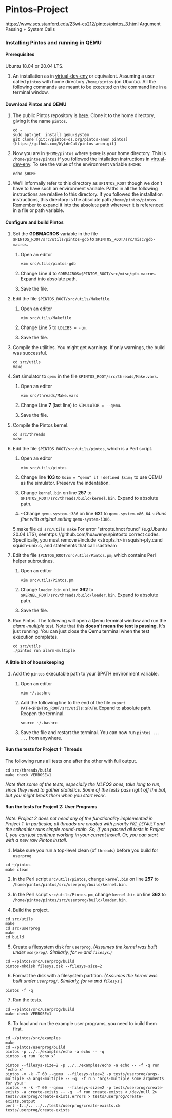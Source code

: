 # Pintos-Project
https://www.scs.stanford.edu/23wi-cs212/pintos/pintos_3.html
Argument Passing + System Calls
### Installing Pintos and running in QEMU


#### Prerequisites
Ubuntu 18.04 or 20.04 LTS.
1. An installation as in [virtual-dev-env](https://github.com/ivogeorg/os-playground/blob/master/virtual-dev-env.md) or equivalent. Assuming a user called `pintos` with home directory `/home/pintos` (on Ubuntu). All the following commands are meant to be executed on the command line in a terminal window.

#### Download Pintos and QEMU

1. The public Pintos repository is [here](http://pintos-os.org/cgi-bin/gitweb.cgi?p=pintos-anon;a=summary). Clone it to the home directory, giving it the name `pintos`.
   ```
   cd ~
   sudo apt-get  install qemu-system
   git clone [git://pintos-os.org/pintos-anon pintos](https://github.com/WyldeCat/pintos-anon.git)
   ```

2. Now you are in `$HOME/pintos` where `$HOME` is your home directory. This is `/home/pintos/pintos` if you followed the intallation instructions in [virtual-dev-env](https://github.com/ivogeorg/os-playground/blob/master/virtual-dev-env.md). To see the value of the environment variable `$HOME`:

   ```
   echo $HOME
   ```
   
3. We'll informally refer to this directory as `$PINTOS_ROOT` though we don't have to have such an environment variable. Paths in all the following instructions are relative to this directory. If you followed the installation instructions, this directory is the absolute path `/home/pintos/pintos`. Remember to expand it into the absolute path wherever it is referenced in a file or path variable.
   
#### Configure and build Pintos

1. Set the **GDBMACROS** variable in the file `$PINTOS_ROOT/src/utils/pintos-gdb` to `$PINTOS_ROOT/src/misc/gdb-macros`.

    1. Open an editor

       ```
       vim src/utils/pintos-gdb
       ```

    2. Change Line 4 to `GDBMACROS=$PINTOS_ROOT/src/misc/gdb-macros`. Expand into absolute path. 

    3. Save the file.

2. Edit the file `$PINTOS_ROOT/src/utils/Makefile`.

    1. Open an editor

       ```
       vim src/utils/Makefile
       ```
     
    2. Change Line 5 to `LDLIBS = -lm`. 

    3. Save the file.

3. Compile the utilities. You might get warnings. If only warnings, the build was successful.

   ```
   cd src/utils
   make
   ```
   
4. Set simulator to `qemu` in the file `$PINTOS_ROOT/src/threads/Make.vars`.

    1. Open an editor

       ```
       vim src/threads/Make.vars
       ```
     
    2. Change Line **7** (last line) to `SIMULATOR = --qemu`. 

    3. Save the file.

5. Compile the Pintos kernel.

   ```
   cd src/threads
   make
   ```
   
6. Edit the file `$PINTOS_ROOT/src/utils/pintos`, which is a Perl script.

    1. Open an editor

       ```
       vim src/utils/pintos
       ```
     
    2. Change line **103** to `$sim = “qemu” if !defined $sim;` to use QEMU as the simulator. Preserve the indentation. 

    3. Change `kernel.bin` on line **257** to `$PINTOS_ROOT/src/threads/build/kernel.bin`. Expand to absolute path.
  
    4. ~Change `qemu-system-i386` on line **621** to `qemu-system-x86_64`.~ _Runs fine with original setting_ `qemu-system-i386`.
       
    5.make file
       ```
       cd src/utils
       make
       ```
  For error "stropts.hnot found"  (e.g.Ubuntu  20.04 LTS), seehttps://github.com/huawenyu/pintosto correct codes. Specifically, you must remove #include  <stropts.h>  in squish-pty.cand squish-unix.c, and statements that call isastream

6. Edit the file `$PINTOS_ROOT/src/utils/Pintos.pm`, which contains Perl helper subroutines.

    1. Open an editor

       ```
       vim src/utils/Pintos.pm
       ```
     
    2. Change `loader.bin` on Line **362** to `$KERNEL_ROOT/src/threads/build/loader.bin`. Expand to absolute path.
  
    3. Save the file.

7. Run Pintos. The following will open a Qemu terminal window and run the _alarm-multiple_ test. Note that this **doesn't mean the test is passing**. It's just running. You can just close the Qemu terminal when the test execution completes.

   ```
   cd src/utils
   ./pintos run alarm-multiple
   ```
   
#### A little bit of housekeeping

1. Add the `pintos` executable path to your $PATH environment variable.

    1. Open an editor

       ```
       vim ~/.bashrc
       ```   
     
    2. Add the following line to the end of the file `export PATH=$PINTOS_ROOT/src/utils:$PATH`. Expand to absolute path. Reopen the terminal.
       
       ```
       source ~/.bashrc
       ``` 
    4. Save the file and restart the terminal. You can now run `pintos ... ...` from anywhere.
  

#### Run the tests for Project 1: Threads

The following runs all tests one after the other with full output.

```
cd src/threads/build
make check VERBOSE=1
```

_Note that some of the tests, especially the MLFQS ones, take long to run, since they need to gather statistics. Some of the tests pass right off the bat, but you might break them when you start work._

#### Run the tests for Project 2: User Programs

_Note: Project 2 does not need any of the functionality implemented in Project 1. In particular, all threads are created with priority `PRI_DEFAULT` and the scheduler runs simple round-robin. So, if you passed all tests in Project 1, you can just continue working in your current install. Or, you can start with a new raw Pintos install._

1. Make sure you run a top-level clean (of `threads`) before you build for `userprog`.

```
cd ~/pintos
make clean
```

2. In the Perl script `src/utils/pintos`, change `kernel.bin` on line **257** to `/home/pintos/pintos/src/userprog/build/kernel.bin`.

3. In the Perl script `src/utils/Pintos.pm`, change `kernel.bin` on line **362** to `/home/pintos/pintos/src/userprog/build/loader.bin`.

4. Build the project.

```
cd src/utils
make
cd src/userprog
make
cd build
```

5. Create a filesystem disk for `userprog`. _(Assumes the kernel was built under `userprog/`. Similarly, for `vm` and `filesys`.)_

```
cd ~/pintos/src/userprog/build
pintos-mkdisk filesys.dsk --filesys-size=2
```

6. Format the disk with a filesystem partition. _(Assumes the kernel was built under `userprog/`. Similarly, for `vm` and `filesys`.)_

```
pintos -f -q
```

7. Run the tests.

```
cd ~/pintos/src/userprog/build
make check VERBOSE=1
```

8. To load and run the example user programs, you need to build them first.

```
cd ~/pintos/src/examples
make
cd ~/pintos/userprog/build
pintos -p ../../examples/echo -a echo -- -q
pintos -q run ’echo x’
```
```
pintos --filesys-size=2 -p ../../examples/echo -a echo -- -f -q run 'echo x' 
pintos -v -k -T 60 --qemu  --filesys-size=2 -p tests/userprog/args-multiple -a args-multiple -- -q  -f run 'args-multiple some arguments for you!'
pintos -v -k -T 60 --qemu  --filesys-size=2 -p tests/userprog/create-exists -a create-exists -- -q  -f run create-exists < /dev/null 2> tests/userprog/create-exists.errors > tests/userprog/create-exists.output
perl -I../.. ../../tests/userprog/create-exists.ck tests/userprog/create-exists
```
